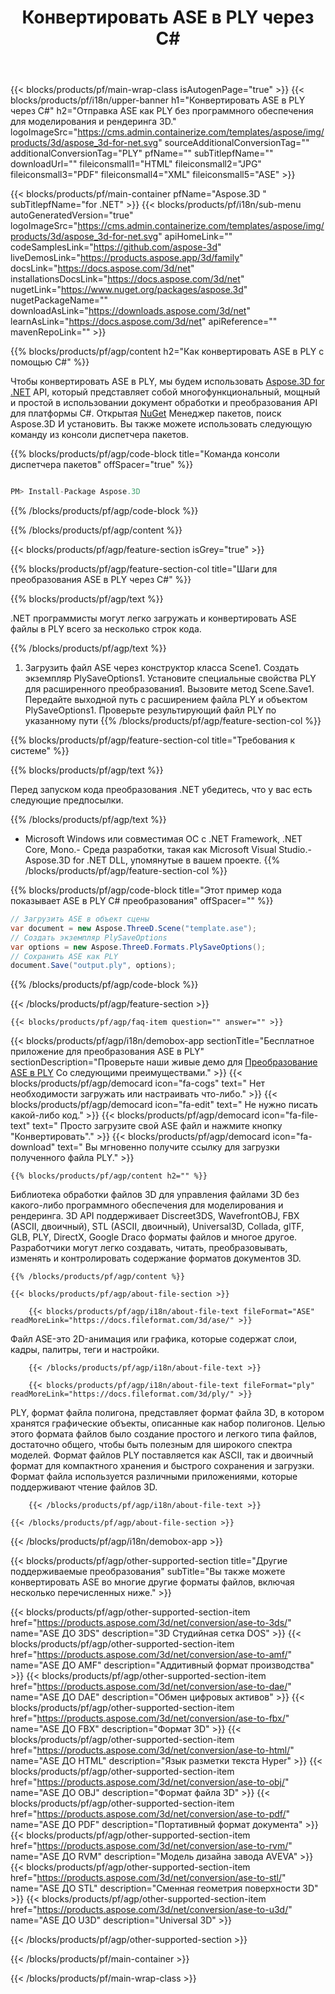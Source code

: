 ﻿---
title: Конвертировать ASE в PLY через C# 
weight: 2400
url: /ru/net/conversion/ase-to-ply/ 
description: Пример кода для преобразования ASE в PLY C#. Используйте API пример кода для пакетного преобразования ASE файлов в PLY в VB.NET, Asp.NET или любом приложении на основе .NET.
---
{{< blocks/products/pf/main-wrap-class isAutogenPage="true" >}}
{{< blocks/products/pf/i18n/upper-banner h1="Конвертировать ASE в PLY через C#" h2="Отправка ASE как PLY без программного обеспечения для моделирования и рендеринга 3D." logoImageSrc="https://cms.admin.containerize.com/templates/aspose/img/products/3d/aspose_3d-for-net.svg" sourceAdditionalConversionTag="" additionalConversionTag="PLY" pfName="" subTitlepfName="" downloadUrl="" fileiconsmall1="HTML" fileiconsmall2="JPG" fileiconsmall3="PDF" fileiconsmall4="XML" fileiconsmall5="ASE" >}}

{{< blocks/products/pf/main-container pfName="Aspose.3D " subTitlepfName="for .NET" >}}
{{< blocks/products/pf/i18n/sub-menu autoGeneratedVersion="true" logoImageSrc="https://cms.admin.containerize.com/templates/aspose/img/products/3d/aspose_3d-for-net.svg" apiHomeLink="" codeSamplesLink="https://github.com/aspose-3d" liveDemosLink="https://products.aspose.app/3d/family" docsLink="https://docs.aspose.com/3d/net" installationsDocsLink="https://docs.aspose.com/3d/net" nugetLink="https://www.nuget.org/packages/aspose.3d" nugetPackageName="" downloadAsLink="https://downloads.aspose.com/3d/net" learnAsLink="https://docs.aspose.com/3d/net" apiReference="" mavenRepoLink="" >}}

{{% blocks/products/pf/agp/content h2="Как конвертировать ASE в PLY с помощью C#" %}}

 Чтобы конвертировать ASE в PLY, мы будем использовать
 [Aspose.3D for .NET](https://products.aspose.com/3d/net) 
 API, который представляет собой многофункциональный, мощный и простой в использовании документ обработки и преобразования API для платформы C#. Открытая
 [NuGet](https://www.nuget.org/packages/aspose.3d) 
 Менеджер пакетов, поиск
 Aspose.3D 
 И установить. Вы также можете использовать следующую команду из консоли диспетчера пакетов.

{{% blocks/products/pf/agp/code-block title="Команда консоли диспетчера пакетов" offSpacer="true" %}}

```cs

PM> Install-Package Aspose.3D


```

{{% /blocks/products/pf/agp/code-block %}}

{{% /blocks/products/pf/agp/content %}}

{{< blocks/products/pf/agp/feature-section isGrey="true" >}}

{{% blocks/products/pf/agp/feature-section-col title="Шаги для преобразования ASE в PLY через C#" %}}

{{% blocks/products/pf/agp/text %}}

 .NET программисты могут легко загружать и конвертировать ASE файлы в PLY всего за несколько строк кода.

{{% /blocks/products/pf/agp/text %}}

1. Загрузить файл ASE через конструктор класса Scene1. Создать экземпляр PlySaveOptions1. Установите специальные свойства PLY для расширенного преобразования1. Вызовите метод Scene.Save1. Передайте выходной путь с расширением файла PLY и объектом PlySaveOptions1. Проверьте результирующий файл PLY по указанному пути
{{% /blocks/products/pf/agp/feature-section-col %}}

{{% blocks/products/pf/agp/feature-section-col title="Требования к системе" %}}

{{% blocks/products/pf/agp/text %}}

 Перед запуском кода преобразования .NET убедитесь, что у вас есть следующие предпосылки.

{{% /blocks/products/pf/agp/text %}}

- Microsoft Windows или совместимая ОС с .NET Framework, .NET Core, Mono.- Среда разработки, такая как Microsoft Visual Studio.- Aspose.3D for .NET DLL, упомянутые в вашем проекте.
{{% /blocks/products/pf/agp/feature-section-col %}}

{{% blocks/products/pf/agp/code-block title="Этот пример кода показывает ASE в PLY C# преобразования" offSpacer="" %}}

```cs
// Загрузить ASE в объект сцены 
var document = new Aspose.ThreeD.Scene("template.ase");
// Создать экземпляр PlySaveOptions 
var options = new Aspose.ThreeD.Formats.PlySaveOptions();
// Сохранить ASE как PLY 
document.Save("output.ply", options); 


```

{{% /blocks/products/pf/agp/code-block %}}

{{< /blocks/products/pf/agp/feature-section >}}

    {{< blocks/products/pf/agp/faq-item question="" answer="" >}}
 

<!-- aboutfile Starts -->

{{< blocks/products/pf/agp/i18n/demobox-app sectionTitle="Бесплатное приложение для преобразования ASE в PLY" sectionDescription="Проверьте наши живые демо для [Преобразование ASE в PLY](https://products.aspose.app/3d/conversion/ase-to-ply) Со следующими преимуществами." >}}
        {{< blocks/products/pf/agp/democard icon="fa-cogs" text=" Нет необходимости загружать или настраивать что-либо." >}}
        {{< blocks/products/pf/agp/democard icon="fa-edit" text=" Не нужно писать какой-либо код." >}}
        {{< blocks/products/pf/agp/democard icon="fa-file-text" text=" Просто загрузите свой ASE файл и нажмите кнопку \"Конвертировать\"." >}}
        {{< blocks/products/pf/agp/democard icon="fa-download" text=" Вы мгновенно получите ссылку для загрузки полученного файла PLY." >}}

    {{% blocks/products/pf/agp/content h2="" %}}

 Библиотека обработки файлов 3D для управления файлами 3D без какого-либо программного обеспечения для моделирования и рендеринга. 3D API поддерживает Discreet3DS, WavefrontOBJ, FBX (ASCII, двоичный), STL (ASCII, двоичный), Universal3D, Collada, glTF, GLB, PLY, DirectX, Google Draco форматы файлов и многое другое. Разработчики могут легко создавать, читать, преобразовывать, изменять и контролировать содержание форматов документов 3D.



    {{% /blocks/products/pf/agp/content %}}

    {{< blocks/products/pf/agp/about-file-section >}}

        {{< blocks/products/pf/agp/i18n/about-file-text fileFormat="ASE" readMoreLink="https://docs.fileformat.com/3d/ase/" >}}
Файл ASE-это 2D-анимация или графика, которые содержат слои, кадры, палитры, теги и настройки.

        {{< /blocks/products/pf/agp/i18n/about-file-text >}}

        {{< blocks/products/pf/agp/i18n/about-file-text fileFormat="ply" readMoreLink="https://docs.fileformat.com/3d/ply/" >}}
PLY, формат файла полигона, представляет формат файла 3D, в котором хранятся графические объекты, описанные как набор полигонов. Целью этого формата файлов было создание простого и легкого типа файлов, достаточно общего, чтобы быть полезным для широкого спектра моделей. Формат файлов PLY поставляется как ASCII, так и двоичный формат для компактного хранения и быстрого сохранения и загрузки. Формат файла используется различными приложениями, которые поддерживают чтение файлов 3D.

        {{< /blocks/products/pf/agp/i18n/about-file-text >}}

    {{< /blocks/products/pf/agp/about-file-section >}}

{{< /blocks/products/pf/agp/i18n/demobox-app >}}

<!-- aboutfile Ends -->

{{< blocks/products/pf/agp/other-supported-section title="Другие поддерживаемые преобразования" subTitle="Вы также можете конвертировать ASE во многие другие форматы файлов, включая несколько перечисленных ниже." >}}

{{< blocks/products/pf/agp/other-supported-section-item href="https://products.aspose.com/3d/net/conversion/ase-to-3ds/" name="ASE ДО 3DS" description="3D Студийная сетка DOS" >}}
{{< blocks/products/pf/agp/other-supported-section-item href="https://products.aspose.com/3d/net/conversion/ase-to-amf/" name="ASE ДО AMF" description="Аддитивный формат производства" >}}
{{< blocks/products/pf/agp/other-supported-section-item href="https://products.aspose.com/3d/net/conversion/ase-to-dae/" name="ASE ДО DAE" description="Обмен цифровых активов" >}}
{{< blocks/products/pf/agp/other-supported-section-item href="https://products.aspose.com/3d/net/conversion/ase-to-fbx/" name="ASE ДО FBX" description="Формат 3D" >}}
{{< blocks/products/pf/agp/other-supported-section-item href="https://products.aspose.com/3d/net/conversion/ase-to-html/" name="ASE ДО HTML" description="Язык разметки текста Hyper" >}}
{{< blocks/products/pf/agp/other-supported-section-item href="https://products.aspose.com/3d/net/conversion/ase-to-obj/" name="ASE ДО OBJ" description="Формат файла 3D" >}}
{{< blocks/products/pf/agp/other-supported-section-item href="https://products.aspose.com/3d/net/conversion/ase-to-pdf/" name="ASE ДО PDF" description="Портативный формат документа" >}}
{{< blocks/products/pf/agp/other-supported-section-item href="https://products.aspose.com/3d/net/conversion/ase-to-rvm/" name="ASE ДО RVM" description="Модель дизайна завода AVEVA" >}}
{{< blocks/products/pf/agp/other-supported-section-item href="https://products.aspose.com/3d/net/conversion/ase-to-stl/" name="ASE ДО STL" description="Сменная геометрия поверхности 3D" >}}
{{< blocks/products/pf/agp/other-supported-section-item href="https://products.aspose.com/3d/net/conversion/ase-to-u3d/" name="ASE ДО U3D" description="Universal 3D" >}}

{{< /blocks/products/pf/agp/other-supported-section >}}

{{< /blocks/products/pf/main-container >}}
    
{{< /blocks/products/pf/main-wrap-class >}}